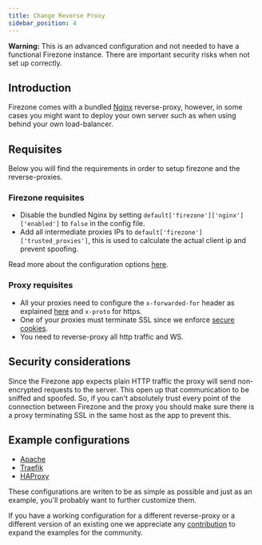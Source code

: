 ```yaml
---
title: Change Reverse Proxy
sidebar_position: 4
---
```


**Warning:** This is an advanced configuration and not needed to have a
functional Firezone instance. There are important security risks when not set up
correctly.

## Introduction

Firezone comes with a bundled [Nginx](https://www.nginx.com/) reverse-proxy,
however, in some cases you might want to deploy your own server such as when
using behind your own load-balancer.

## Requisites

Below you will find the requirements in order to setup firezone and the
reverse-proxies.

### Firezone requisites

* Disable the bundled Nginx by setting `default['firezone']['nginx']['enabled']`
  to `false` in the config file.
* Add all intermediate proxies IPs to `default['firezone']['trusted_proxies']`,
  this is used to calculate the actual client ip and prevent spoofing.

Read more about the configuration options
[here](../../../reference/configuration-file.md).

### Proxy requisites

* All your proxies need to configure the `x-forwarded-for` header as explained
  [here](https://developer.mozilla.org/en-US/docs/Web/HTTP/Headers/X-Forwarded-For)
  and `x-proto` for https.
* One of your proxies must terminate SSL since we enforce [secure
  cookies](https://developer.mozilla.org/en-US/docs/Web/HTTP/Cookies#restrict_access_to_cookies).
* You need to reverse-proxy all http traffic and WS.

## Security considerations

Since the Firezone app expects plain HTTP traffic the proxy will send
non-encrypted requests to the server. This open up that communication to be
sniffed and spoofed. So, if you can't absolutely trust every point of the
connection between Firezone and the proxy you should make sure there is a proxy
terminating SSL in the same host as the app to prevent this.

## Example configurations

* [Apache](../reverse-proxies/apache.md)
* [Traefik](../reverse-proxies/traefik.md)
* [HAProxy](../reverse-proxies/haproxy.md)

These configurations are writen to be as simple as possible and just as an
example, you'll probably want to further customize them.

If you have a working configuration for a different reverse-proxy or a different
version of an existing one we appreciate any
[contribution](https://github.com/firezone/firezone) to expand the examples for
the community.
